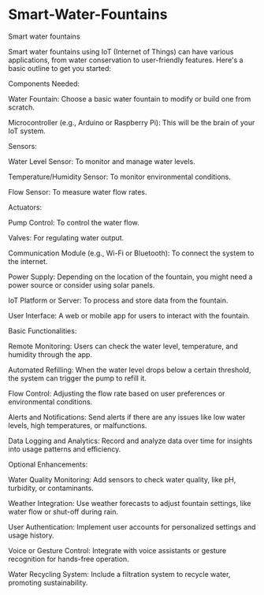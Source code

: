 # Smart-Water-Fountains
Smart water fountains

Smart water fountains using IoT (Internet of Things) can have various applications, from water conservation to user-friendly features. Here's a basic outline to get you started:





Components Needed:





Water Fountain: Choose a basic water fountain to modify or build one from scratch.





Microcontroller (e.g., Arduino or Raspberry Pi): This will be the brain of your IoT system.





Sensors:





Water Level Sensor: To monitor and manage water levels.

Temperature/Humidity Sensor: To monitor environmental conditions.

Flow Sensor: To measure water flow rates.

Actuators:





Pump Control: To control the water flow.

Valves: For regulating water output.

Communication Module (e.g., Wi-Fi or Bluetooth): To connect the system to the internet.





Power Supply: Depending on the location of the fountain, you might need a power source or consider using solar panels.





IoT Platform or Server: To process and store data from the fountain.





User Interface: A web or mobile app for users to interact with the fountain.





Basic Functionalities:





Remote Monitoring: Users can check the water level, temperature, and humidity through the app.





Automated Refilling: When the water level drops below a certain threshold, the system can trigger the pump to refill it.





Flow Control: Adjusting the flow rate based on user preferences or environmental conditions.





Alerts and Notifications: Send alerts if there are any issues like low water levels, high temperatures, or malfunctions.





Data Logging and Analytics: Record and analyze data over time for insights into usage patterns and efficiency.





Optional Enhancements:





Water Quality Monitoring: Add sensors to check water quality, like pH, turbidity, or contaminants.





Weather Integration: Use weather forecasts to adjust fountain settings, like water flow or shut-off during rain.





User Authentication: Implement user accounts for personalized settings and usage history.





Voice or Gesture Control: Integrate with voice assistants or gesture recognition for hands-free operation.





Water Recycling System: Include a filtration system to recycle water, promoting sustainability.









 

